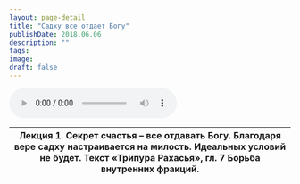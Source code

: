 ```yaml
---
layout: page-detail
title: "Садху все отдает Богу"
publishDate: 2018.06.06
description: ""
tags:
image:
draft: false
---
```


<audio title="2018.06.06 - Садху все отдает Богу.mp3" src="/upload/iblock/64d/64d22b1242688e4d08f9f4e7b6f1ea26.mp3" controls=""></audio>

| Лекция 1\. Секрет счастья – все отдавать Богу. Благодаря вере садху настраивается на милость. Идеальных условий не будет. Текст «Трипура Рахасья», гл. 7 Борьба внутренних фракций. |
| ----------------------------------------------------------------------------------------------------------------------------------------------------------------------------------- |

  
